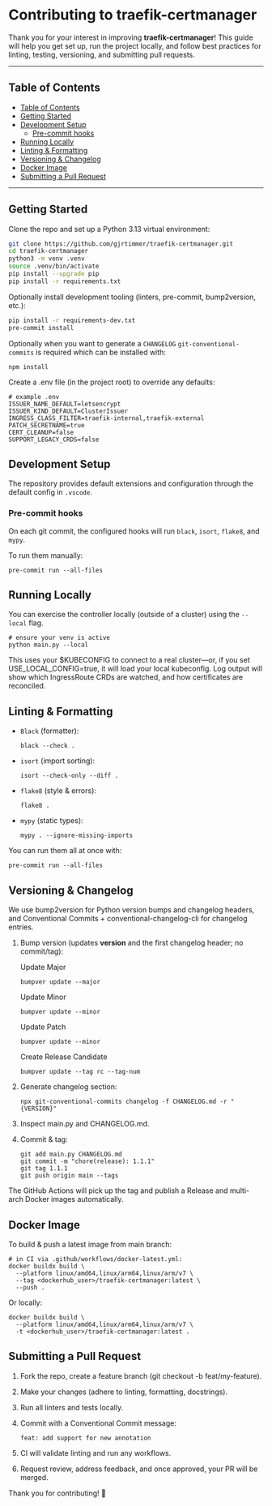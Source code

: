 # Contributing to traefik-certmanager

Thank you for your interest in improving **traefik-certmanager**! This guide will help you get set up, run the project locally, and follow best practices for linting, testing, versioning, and submitting pull requests.

---

## Table of Contents

- [Table of Contents](#table-of-contents)
- [Getting Started](#getting-started)
- [Development Setup](#development-setup)
  - [Pre-commit hooks](#pre-commit-hooks)
- [Running Locally](#running-locally)
- [Linting \& Formatting](#linting--formatting)
- [Versioning \& Changelog](#versioning--changelog)
- [Docker Image](#docker-image)
- [Submitting a Pull Request](#submitting-a-pull-request)

---

## Getting Started

Clone the repo and set up a Python 3.13 virtual environment:

```bash
git clone https://github.com/gjrtimmer/traefik-certmanager.git
cd traefik-certmanager
python3 -m venv .venv
source .venv/bin/activate
pip install --upgrade pip
pip install -r requirements.txt
```

Optionally install development tooling (linters, pre-commit, bump2version, etc.):

```bash
pip install -r requirements-dev.txt
pre-commit install
```

Optionally when you want to generate a `CHANGELOG` `git-conventional-commits` is required
which can be installed with:

```shell
npm install
```

Create a .env file (in the project root) to override any defaults:

```shell
# example .env
ISSUER_NAME_DEFAULT=letsencrypt
ISSUER_KIND_DEFAULT=ClusterIssuer
INGRESS_CLASS_FILTER=traefik-internal,traefik-external
PATCH_SECRETNAME=true
CERT_CLEANUP=false
SUPPORT_LEGACY_CRDS=false
```

## Development Setup

The repository provides default extensions and configuration through the default config in `.vscode`.


### Pre-commit hooks

On each git commit, the configured hooks will run `black`, `isort`, `flake8`, and `mypy`. 

To run them manually:

```shell
pre-commit run --all-files
```

## Running Locally

You can exercise the controller locally (outside of a cluster) using the `--local` flag.

```shell
# ensure your venv is active
python main.py --local
```

This uses your $KUBECONFIG to connect to a real cluster—or, if you set USE_LOCAL_CONFIG=true, it will load your local kubeconfig.
Log output will show which IngressRoute CRDs are watched, and how certificates are reconciled.

## Linting & Formatting

- `Black` (formatter):

    ```shell
    black --check .
    ```

- `isort` (import sorting):

    ```shell
    isort --check-only --diff .
    ```

- `flake8` (style & errors):

    ```shell
    flake8 .
    ```

- `mypy` (static types):

    ```shell
    mypy . --ignore-missing-imports
    ```

You can run them all at once with:

```shell
pre-commit run --all-files
```

## Versioning & Changelog

We use bump2version for Python version bumps and changelog headers, and Conventional Commits + conventional-changelog-cli for changelog entries.

1. Bump version (updates __version__ and the first changelog header; no commit/tag):

    Update Major

    ```shell
    bumpver update --major
    ```

    Update Minor

    ```shell
    bumpver update --minor
    ```

    Update Patch

    ```shell
    bumpver update --minor
    ```

    Create Release Candidate

    ```shell
    bumpver update --tag rc --tag-num
    ```

2. Generate changelog section:

    ```shell
    npx git-conventional-commits changelog -f CHANGELOG.md -r "{VERSION}"
    ```

3. Inspect main.py and CHANGELOG.md.
4. Commit & tag:

    ```shell
    git add main.py CHANGELOG.md
    git commit -m "chore(release): 1.1.1"
    git tag 1.1.1
    git push origin main --tags
    ```

The GitHub Actions will pick up the tag and publish a Release and multi-arch Docker images automatically.

## Docker Image

To build & push a latest image from main branch:

```shell
# in CI via .github/workflows/docker-latest.yml:
docker buildx build \
  --platform linux/amd64,linux/arm64,linux/arm/v7 \
  --tag <dockerhub_user>/traefik-certmanager:latest \
  --push .
```

Or locally:

```shell
docker buildx build \
  --platform linux/amd64,linux/arm64,linux/arm/v7 \
  -t <dockerhub_user>/traefik-certmanager:latest .
```

## Submitting a Pull Request

1. Fork the repo, create a feature branch (git checkout -b feat/my-feature).
2. Make your changes (adhere to linting, formatting, docstrings).
3. Run all linters and tests locally.
4. Commit with a Conventional Commit message:

    ```shell
    feat: add support for new annotation
    ```

5. CI will validate linting and run any workflows.
6. Request review, address feedback, and once approved, your PR will be merged.

Thank you for contributing! 🎉
